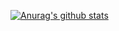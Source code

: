 [![Anurag's github stats](https://github-readme-stats.vercel.app/api?username=rootphantomer)](https://github.com/anuraghazra/github-readme-stats)
